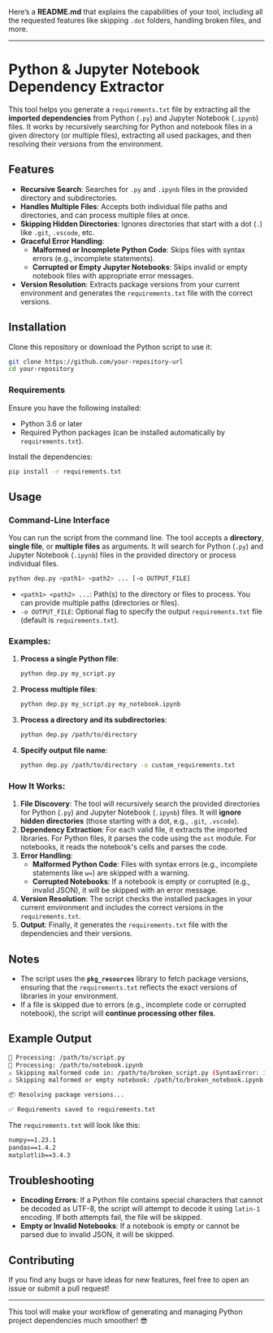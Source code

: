 Here’s a **README.md** that explains the capabilities of your tool, including all the requested features like skipping `.dot` folders, handling broken files, and more.

---

# Python & Jupyter Notebook Dependency Extractor

This tool helps you generate a `requirements.txt` file by extracting all the **imported dependencies** from Python (`.py`) and Jupyter Notebook (`.ipynb`) files. It works by recursively searching for Python and notebook files in a given directory (or multiple files), extracting all used packages, and then resolving their versions from the environment.

## Features

- **Recursive Search**: Searches for `.py` and `.ipynb` files in the provided directory and subdirectories.
- **Handles Multiple Files**: Accepts both individual file paths and directories, and can process multiple files at once.
- **Skipping Hidden Directories**: Ignores directories that start with a dot (`.`) like `.git`, `.vscode`, etc.
- **Graceful Error Handling**:
  - **Malformed or Incomplete Python Code**: Skips files with syntax errors (e.g., incomplete statements).
  - **Corrupted or Empty Jupyter Notebooks**: Skips invalid or empty notebook files with appropriate error messages.
- **Version Resolution**: Extracts package versions from your current environment and generates the `requirements.txt` file with the correct versions.

## Installation

Clone this repository or download the Python script to use it:

```bash
git clone https://github.com/your-repository-url
cd your-repository
```

### Requirements

Ensure you have the following installed:
- Python 3.6 or later
- Required Python packages (can be installed automatically by `requirements.txt`).

Install the dependencies:

```bash
pip install -r requirements.txt
```

## Usage

### Command-Line Interface

You can run the script from the command line. The tool accepts a **directory**, **single file**, or **multiple files** as arguments. It will search for Python (`.py`) and Jupyter Notebook (`.ipynb`) files in the provided directory or process individual files.

```bash
python dep.py <path1> <path2> ... [-o OUTPUT_FILE]
```

- `<path1> <path2> ...`: Path(s) to the directory or files to process. You can provide multiple paths (directories or files).
- `-o OUTPUT_FILE`: Optional flag to specify the output `requirements.txt` file (default is `requirements.txt`).

### Examples:

1. **Process a single Python file**:
    ```bash
    python dep.py my_script.py
    ```

2. **Process multiple files**:
    ```bash
    python dep.py my_script.py my_notebook.ipynb
    ```

3. **Process a directory and its subdirectories**:
    ```bash
    python dep.py /path/to/directory
    ```

4. **Specify output file name**:
    ```bash
    python dep.py /path/to/directory -o custom_requirements.txt
    ```

### How It Works:

1. **File Discovery**: The tool will recursively search the provided directories for Python (`.py`) and Jupyter Notebook (`.ipynb`) files. It will **ignore hidden directories** (those starting with a dot, e.g., `.git`, `.vscode`).
2. **Dependency Extraction**: For each valid file, it extracts the imported libraries. For Python files, it parses the code using the `ast` module. For notebooks, it reads the notebook's cells and parses the code.
3. **Error Handling**:
   - **Malformed Python Code**: Files with syntax errors (e.g., incomplete statements like `w=`) are skipped with a warning.
   - **Corrupted Notebooks**: If a notebook is empty or corrupted (e.g., invalid JSON), it will be skipped with an error message.
4. **Version Resolution**: The script checks the installed packages in your current environment and includes the correct versions in the `requirements.txt`.
5. **Output**: Finally, it generates the `requirements.txt` file with the dependencies and their versions.

## Notes

- The script uses the **`pkg_resources`** library to fetch package versions, ensuring that the `requirements.txt` reflects the exact versions of libraries in your environment.
- If a file is skipped due to errors (e.g., incomplete code or corrupted notebook), the script will **continue processing other files**.

## Example Output

```bash
📂 Processing: /path/to/script.py
📓 Processing: /path/to/notebook.ipynb
⚠️ Skipping malformed code in: /path/to/broken_script.py (SyntaxError: invalid syntax)
⚠️ Skipping malformed or empty notebook: /path/to/broken_notebook.ipynb (Error: Expecting value: line 1 column 1 (char 0))

📦 Resolving package versions...

✅ Requirements saved to requirements.txt
```

The `requirements.txt` will look like this:

```txt
numpy==1.23.1
pandas==1.4.2
matplotlib==3.4.3
```

## Troubleshooting

- **Encoding Errors**: If a Python file contains special characters that cannot be decoded as UTF-8, the script will attempt to decode it using `latin-1` encoding. If both attempts fail, the file will be skipped.
- **Empty or Invalid Notebooks**: If a notebook is empty or cannot be parsed due to invalid JSON, it will be skipped.

## Contributing

If you find any bugs or have ideas for new features, feel free to open an issue or submit a pull request!

---

This tool will make your workflow of generating and managing Python project dependencies much smoother! 😎
